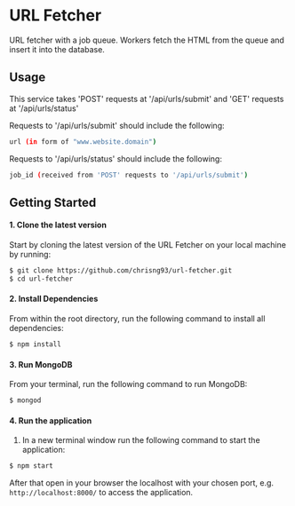 # URL Fetcher

URL fetcher with a job queue. Workers fetch the HTML from the queue and insert it into the database.

## Usage

This service takes 'POST' requests at '/api/urls/submit' and 'GET' requests at '/api/urls/status'

Requests to '/api/urls/submit' should include the following:
  ```sh
  url (in form of "www.website.domain")
  ```

Requests to '/api/urls/status' should include the following:
  ```sh
  job_id (received from 'POST' requests to '/api/urls/submit')
  ```

## Getting Started

#### 1. Clone the latest version

  Start by cloning the latest version of the URL Fetcher on your local machine by running:

  ```sh
  $ git clone https://github.com/chrisng93/url-fetcher.git
  $ cd url-fetcher
  ```

#### 2. Install Dependencies
  From within the root directory, run the following command to install all dependencies:

  ```sh
  $ npm install
  ```

#### 3. Run MongoDB
  From your terminal, run the following command to run MongoDB:

  ```sh
  $ mongod
  ```

#### 4. Run the application

  1. In a new terminal window run the following command to start the application:

  ```sh
  $ npm start
  ```

  After that open in your browser the localhost with your chosen port, e.g. ``` http://localhost:8000/ ``` to access the application.
